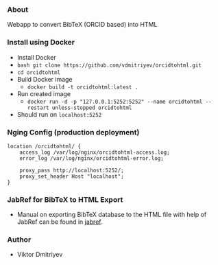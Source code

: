 ### About

Webapp to convert BibTeX (ORCID based) into HTML

### Install using Docker

* Install Docker
* ```bash git clone https://github.com/vdmitriyev/orcidtohtml.git```
* ```cd orcidtohtml```
* Build Docker image
	+ ```docker build -t orcidtohtml:latest .```
* Run created image
	+  ```docker run -d -p "127.0.0.1:5252:5252" --name orcidtohtml --restart unless-stopped orcidtohtml```
* Should run on ```localhost:5252```

### Nging Config (production deployment)

```
location /orcidtohtml/ {
    access_log /var/log/nginx/orcidtohtml-access.log;
    error_log /var/log/nginx/orcidtohtml-error.log;

    proxy_pass http://localhost:5252/;
    proxy_set_header Host "localhost";
}
```

### JabRef for BibTeX to HTML Export

* Manual on exporting BibTeX database to the HTML file with help of JabRef can be found in [jabref](jabref).

### Author

* Viktor Dmitriyev
